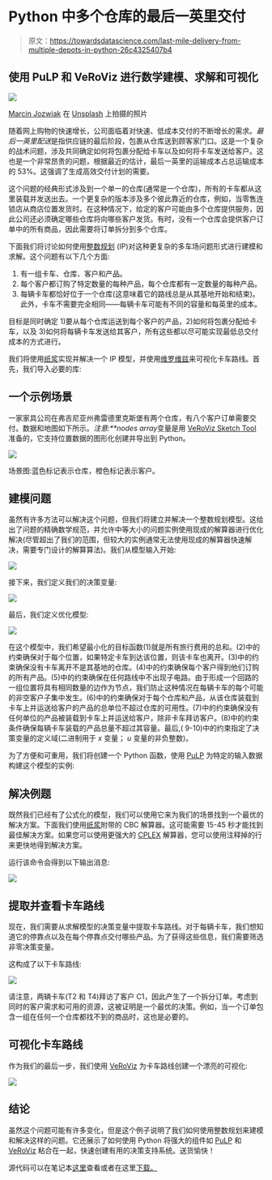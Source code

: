 # Python 中多个仓库的最后一英里交付

> 原文：<https://towardsdatascience.com/last-mile-delivery-from-multiple-depots-in-python-26c4325407b4>

## 使用 PuLP 和 VeRoViz 进行数学建模、求解和可视化

![](img/1b6bc145d30728030f4f403a97306f42.png)

[Marcin Jozwiak](https://unsplash.com/@marcinjozwiak?utm_source=medium&utm_medium=referral) 在 [Unsplash](https://unsplash.com?utm_source=medium&utm_medium=referral) 上拍摄的照片

随着网上购物的快速增长，公司面临着对快速、低成本交付的不断增长的需求。*最后一英里配送*是指供应链的最后阶段，包裹从仓库送到顾客家门口。这是一个复杂的战术问题，涉及共同确定如何将包裹分配给卡车以及如何将卡车发送给客户。这也是一个非常昂贵的问题，根据最近的估计，最后一英里的运输成本占总运输成本的 53%。这强调了生成高效交付计划的需要。

这个问题的经典形式涉及到一个单一的仓库(通常是一个仓库)，所有的卡车都从这里装载并发送出去。一个更复杂的版本涉及多个彼此靠近的仓库，例如，当零售连锁店从商店位置发货时。在这种情况下，给定的客户可能由多个仓库提供服务，因此公司还必须确定哪些仓库将向哪些客户发货。有时，没有一个仓库会提供客户订单中的所有商品，因此需要将订单拆分到多个仓库。

下面我们将讨论如何使用[整数规划](https://medium.com/hackernoon/mixed-integer-programming-a-straight-forward-tutorial-41cc50fb9c23) (IP)对这种更复杂的多车场问题形式进行建模和求解。这个问题有以下几个方面:

1.  有一组卡车、仓库、客户和产品。
2.  每个客户都订购了特定数量的每种产品，每个仓库都有一定数量的每种产品。
3.  每辆卡车都恰好位于一个仓库(这意味着它的路线总是从其基地开始和结束)。此外，卡车不需要完全相同——每辆卡车可能有不同的容量和每英里的成本。

目标是同时确定 1)要从每个仓库运送到每个客户的产品，2)如何将包裹分配给卡车，以及 3)如何将每辆卡车发送给其客户，所有这些都以尽可能实现最低总交付成本的方式进行。

我们将使用[纸浆](https://coin-or.github.io/pulp/)实现并解决一个 IP 模型，并使用[维罗维兹](https://veroviz.org)来可视化卡车路线。首先，我们导入必要的库:

## **一个示例场景**

一家家具公司在弗吉尼亚州弗雷德里克斯堡有两个仓库，有八个客户订单需要交付。数据和地图如下所示。*注意:**nodes array*变量是用 [VeRoViz Sketch Tool](https://veroviz.org/sketch.html) 准备的，它支持位置数据的图形化创建并导出到 Python。

![](img/ff02014180ee5e5417b267c93c069756.png)

场景图:蓝色标记表示仓库，橙色标记表示客户。

## **建模问题**

虽然有许多方法可以解决这个问题，但我们将建立并解决一个整数规划模型。这给出了问题的精确数学规范，并允许中等大小的问题实例使用现成的解算器进行优化解决(尽管超出了我们的范围，但较大的实例通常无法使用现成的解算器快速解决，需要专门设计的解算算法)。我们从模型输入开始:

![](img/5853de4748065fc6fbc30f6baa1a53c9.png)

接下来，我们定义我们的决策变量:

![](img/bd7329a91b2b20b15c027f68b7d3b0a4.png)

最后，我们定义优化模型:

![](img/35d11147905f259c81b15f8ca68daaf4.png)

在这个模型中，我们希望最小化的目标函数(1)就是所有旅行费用的总和。(2)中的约束确保对于每个位置，如果特定卡车到达该位置，则该卡车也离开。(3)中的约束确保没有卡车离开不是其基地的仓库。(4)中的约束确保每个客户得到他们订购的所有产品。(5)中的约束确保在任何路线中不出现子电路。由于形成一个回路的一组位置将具有相同数量的边作为节点，我们防止这种情况在每辆卡车的每个可能的非空客户子集中发生。(6)中的约束确保对于每个仓库和产品，从该仓库装载到卡车上并运送给客户的产品的总单位不超过仓库的可用性。(7)中的约束确保没有任何单位的产品被装载到卡车上并运送给客户，除非卡车拜访客户。(8)中的约束条件确保每辆卡车装载的产品总量不超过其容量。最后,( 9-10)中的约束指定了决策变量的定义域(二进制用于 *x* 变量； *u* 变量的非负整数)。

为了方便和可重用，我们将创建一个 Python 函数，使用 [PuLP](https://coin-or.github.io/pulp/) 为特定的输入数据构建这个模型的实例:

## **解决例题**

既然我们已经有了公式化的模型，我们可以使用它来为我们的场景找到一个最优的解决方案。下面我们使用[纸浆](https://coin-or.github.io/pulp/)附带的 CBC 解算器。这可能需要 15-45 秒才能找到最佳解决方案。如果您可以使用更强大的 [CPLEX](https://www.ibm.com/analytics/cplex-optimizer) 解算器，您可以使用注释掉的行来更快地得到解决方案。

运行该命令会得到以下输出消息:

![](img/8b57739f988cfb916aac0e0b24433626.png)

## **提取并查看卡车路线**

现在，我们需要从求解模型的决策变量中提取卡车路线。对于每辆卡车，我们想知道它的停靠点以及在每个停靠点交付哪些产品。为了获得这些信息，我们需要筛选非零决策变量。

这构成了以下卡车路线:

![](img/db85ed84e404e54c3ed6d8098efa68e2.png)

请注意，两辆卡车(T2 和 T4)拜访了客户 C1，因此产生了一个拆分订单。考虑到同时的客户需求和可用的资源，这被证明是一个最优的决策。例如，当一个订单包含一组在任何一个仓库都找不到的商品时，这也是必要的。

## **可视化卡车路线**

作为我们的最后一步，我们使用 [VeRoViz](https://veroviz.org) 为卡车路线创建一个漂亮的可视化:

![](img/fd67ec205005f63602a29e2137e279f9.png)

## 结论

虽然这个问题可能有许多变化，但是这个例子说明了我们如何使用整数规划来建模和解决这样的问题。它还展示了如何使用 Python 将强大的组件如 [PuLP](https://coin-or.github.io/pulp/) 和 [VeRoViz](https://veroviz.org) 粘合在一起，快速创建有用的决策支持系统。送货愉快！

源代码可以在笔记本[这里](https://nbviewer.org/github/chrisgarcia001/Notebooks/blob/master/multidepot_last_mile_delivery/Multi-Depot-Last-Mile-Delivery.ipynb)查看或者在这里[下载。](https://github.com/chrisgarcia001/Notebooks/tree/master/multidepot_last_mile_delivery)